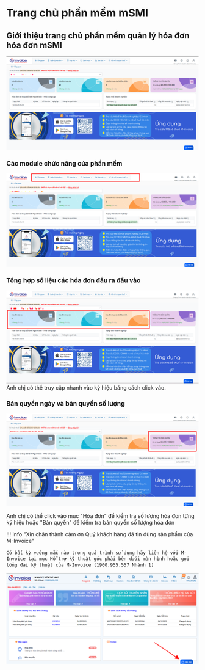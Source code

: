 # **Trang chủ phần mềm mSMI**

## **Giới thiệu trang chủ phần mềm quản lý hóa đơn hóa đơn mSMI**

![Hình 1](../../assets/images/invoice1/msmi_dangNhap_3.png)
### Các module chức năng của phần mềm

![Hình 1](../../assets/images/invoice1/msmi_dashboard_1.png) 
### Tổng hợp số liệu các hóa đơn đầu ra đầu vào

![Hình 1](../../assets/images/invoice1/msmi_dashboard_2.png) 
Anh chị có thể truy cập nhanh vào ký hiệu bằng cách click vào.

### Bản quyền ngày và bản quyền số lượng 

![Hình 1](../../assets/images/invoice1/msmi_dashboard_3.png)


Anh chị có thể click vào mục "Hóa đơn" để kiểm tra số lượng hóa đơn từng ký hiệu hoặc "Bản quyền" để kiểm tra bản quyền số lượng hóa đơn

!!! info "Xin chân thành cảm ơn Quý khách hàng đã tin dùng sản phẩm của M-Invoice"

    Có bất kỳ vướng mắc nào trong quá trình sử dụng hãy liên hệ với M-Invoice tại mục Hỗ trợ kỹ thuật góc phải bên dưới màn hình hoặc gọi tổng đài kỹ thuật của M-Invoice (1900.955.557 Nhánh 1)


![Hình 5](../../assets/images/invoice1/1.0_suaTienBangTay_5.png)
